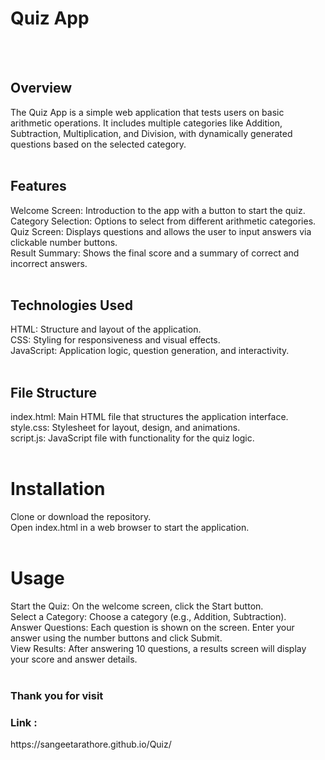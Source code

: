 <h1>Quiz App</h1>
<br><br>
<h2>Overview</h2>
The Quiz App is a simple web application that tests users on basic arithmetic operations. It includes multiple categories like Addition, Subtraction, Multiplication, and Division, with dynamically generated questions based on the selected category.
<br><br>
<h2>Features</h2>
Welcome Screen: Introduction to the app with a button to start the quiz.
<br>
Category Selection: Options to select from different arithmetic categories.
<br>
Quiz Screen: Displays questions and allows the user to input answers via clickable number buttons.
<br>
Result Summary: Shows the final score and a summary of correct and incorrect answers.
<br><br>
<h2>Technologies Used</h2>
HTML: Structure and layout of the application.
<br>
CSS: Styling for responsiveness and visual effects.
<br>
JavaScript: Application logic, question generation, and interactivity.
<br><br>
<h2>File Structure</h2>
index.html: Main HTML file that structures the application interface.
<br>
style.css: Stylesheet for layout, design, and animations.
<br>
script.js: JavaScript file with functionality for the quiz logic.
<br><br>
<h1>Installation</h1>
Clone or download the repository.
<br>
Open index.html in a web browser to start the application.
<br><br>
<h1>Usage</h1>
Start the Quiz: On the welcome screen, click the Start button.
<br>
Select a Category: Choose a category (e.g., Addition, Subtraction).
<br>
Answer Questions: Each question is shown on the screen. Enter your answer using the number buttons and click Submit.
<br>
View Results: After answering 10 questions, a results screen will display your score and answer details.
<br><br>

<h3>Thank you for visit</h3>
<h3>Link : </h3>https://sangeetarathore.github.io/Quiz/

